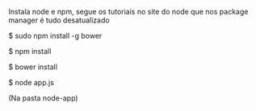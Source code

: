 Instala node e npm, segue os tutoriais no site do node que nos package manager é tudo desatualizado

$ sudo npm install -g bower

$ npm install

$ bower install

$ node app.js

(Na pasta node-app)